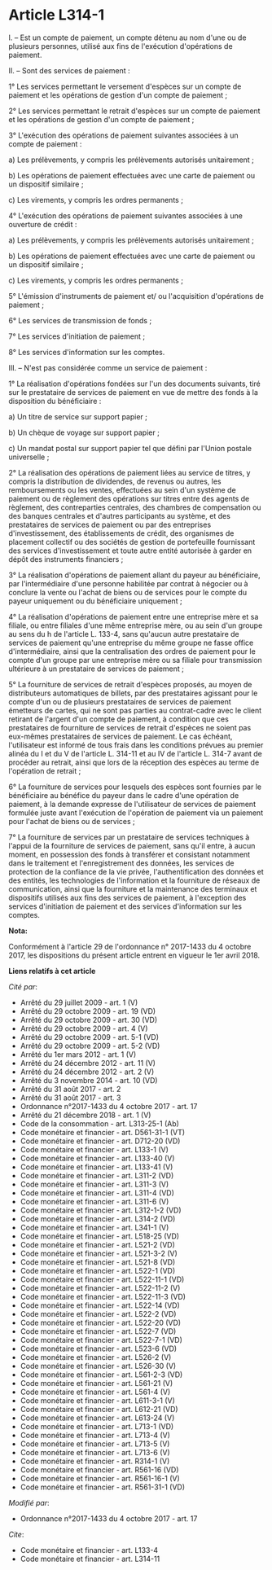 # Article L314-1

I. – Est un compte de paiement, un compte détenu au nom d'une ou de plusieurs personnes, utilisé aux fins de l'exécution
d'opérations de paiement.

II. – Sont des services de paiement :

1° Les services permettant le versement d'espèces sur un compte de paiement et les opérations de gestion d'un compte de
paiement ;

2° Les services permettant le retrait d'espèces sur un compte de paiement et les opérations de gestion d'un compte de
paiement ;

3° L'exécution des opérations de paiement suivantes associées à un compte de paiement :

a) Les prélèvements, y compris les prélèvements autorisés unitairement ;

b) Les opérations de paiement effectuées avec une carte de paiement ou un dispositif similaire ;

c) Les virements, y compris les ordres permanents ;

4° L'exécution des opérations de paiement suivantes associées à une ouverture de crédit :

a) Les prélèvements, y compris les prélèvements autorisés unitairement ;

b) Les opérations de paiement effectuées avec une carte de paiement ou un dispositif similaire ;

c) Les virements, y compris les ordres permanents ;

5° L'émission d'instruments de paiement et/ ou l'acquisition d'opérations de paiement ;

6° Les services de transmission de fonds ;

7° Les services d'initiation de paiement ;

8° Les services d'information sur les comptes.

III. – N'est pas considérée comme un service de paiement :

1° La réalisation d'opérations fondées sur l'un des documents suivants, tiré sur le prestataire de services de paiement en
vue de mettre des fonds à la disposition du bénéficiaire :

a) Un titre de service sur support papier ;

b) Un chèque de voyage sur support papier ;

c) Un mandat postal sur support papier tel que défini par l'Union postale universelle ;

2° La réalisation des opérations de paiement liées au service de titres, y compris la distribution de dividendes, de revenus
ou autres, les remboursements ou les ventes, effectuées au sein d'un système de paiement ou de règlement des opérations sur
titres entre des agents de règlement, des contreparties centrales, des chambres de compensation ou des banques centrales et
d'autres participants au système, et des prestataires de services de paiement ou par des entreprises d'investissement, des
établissements de crédit, des organismes de placement collectif ou des sociétés de gestion de portefeuille fournissant des
services d'investissement et toute autre entité autorisée à garder en dépôt des instruments financiers ;

3° La réalisation d'opérations de paiement allant du payeur au bénéficiaire, par l'intermédiaire d'une personne habilitée par
contrat à négocier ou à conclure la vente ou l'achat de biens ou de services pour le compte du payeur uniquement ou du
bénéficiaire uniquement ;

4° La réalisation d'opérations de paiement entre une entreprise mère et sa filiale, ou entre filiales d'une même entreprise
mère, ou au sein d'un groupe au sens du h de l'article L. 133-4, sans qu'aucun autre prestataire de services de paiement
qu'une entreprise du même groupe ne fasse office d'intermédiaire, ainsi que la centralisation des ordres de paiement pour le
compte d'un groupe par une entreprise mère ou sa filiale pour transmission ultérieure à un prestataire de services de
paiement ;

5° La fourniture de services de retrait d'espèces proposés, au moyen de distributeurs automatiques de billets, par des
prestataires agissant pour le compte d'un ou de plusieurs prestataires de services de paiement émetteurs de cartes, qui ne
sont pas parties au contrat-cadre avec le client retirant de l'argent d'un compte de paiement, à condition que ces
prestataires de fourniture de services de retrait d'espèces ne soient pas eux-mêmes prestataires de services de paiement. Le
cas échéant, l'utilisateur est informé de tous frais dans les conditions prévues au premier alinéa du I et du V de l'article
L. 314-11 et au IV de l'article L. 314-7 avant de procéder au retrait, ainsi que lors de la réception des espèces au terme de
l'opération de retrait ;

6° La fourniture de services pour lesquels des espèces sont fournies par le bénéficiaire au bénéfice du payeur dans le cadre
d'une opération de paiement, à la demande expresse de l'utilisateur de services de paiement formulée juste avant l'exécution
de l'opération de paiement via un paiement pour l'achat de biens ou de services ;

7° La fourniture de services par un prestataire de services techniques à l'appui de la fourniture de services de paiement,
sans qu'il entre, à aucun moment, en possession des fonds à transférer et consistant notamment dans le traitement et
l'enregistrement des données, les services de protection de la confiance de la vie privée, l'authentification des données et
des entités, les technologies de l'information et la fourniture de réseaux de communication, ainsi que la fourniture et la
maintenance des terminaux et dispositifs utilisés aux fins des services de paiement, à l'exception des services d'initiation
de paiement et des services d'information sur les comptes.

**Nota:**

Conformément à l'article 29 de l'ordonnance n° 2017-1433 du 4 octobre 2017, les dispositions du présent article entrent en
vigueur le 1er avril 2018.

**Liens relatifs à cet article**

_Cité par_:

  - Arrêté du 29 juillet 2009 - art. 1 (V)
  - Arrêté du 29 octobre 2009 - art. 19 (VD)
  - Arrêté du 29 octobre 2009 - art. 30 (VD)
  - Arrêté du 29 octobre 2009 - art. 4 (V)
  - Arrêté du 29 octobre 2009 - art. 5-1 (VD)
  - Arrêté du 29 octobre 2009 - art. 5-2 (VD)
  - Arrêté du 1er mars 2012 - art. 1 (V)
  - Arrêté du 24 décembre 2012 - art. 11 (V)
  - Arrêté du 24 décembre 2012 - art. 2 (V)
  - Arrêté du 3 novembre 2014 - art. 10 (VD)
  - Arrêté du 31 août 2017 - art. 2
  - Arrêté du 31 août 2017 - art. 3
  - Ordonnance n°2017-1433 du 4 octobre 2017 - art. 17
  - Arrêté du 21 décembre 2018 - art. 1 (V)
  - Code de la consommation - art. L313-25-1 (Ab)
  - Code monétaire et financier - art. D561-31-1 (VT)
  - Code monétaire et financier - art. D712-20 (VD)
  - Code monétaire et financier - art. L133-1 (V)
  - Code monétaire et financier - art. L133-40 (V)
  - Code monétaire et financier - art. L133-41 (V)
  - Code monétaire et financier - art. L311-2 (VD)
  - Code monétaire et financier - art. L311-3 (V)
  - Code monétaire et financier - art. L311-4 (VD)
  - Code monétaire et financier - art. L311-6 (V)
  - Code monétaire et financier - art. L312-1-2 (VD)
  - Code monétaire et financier - art. L314-2 (VD)
  - Code monétaire et financier - art. L341-1 (V)
  - Code monétaire et financier - art. L518-25 (VD)
  - Code monétaire et financier - art. L521-2 (VD)
  - Code monétaire et financier - art. L521-3-2 (V)
  - Code monétaire et financier - art. L521-8 (VD)
  - Code monétaire et financier - art. L522-1 (VD)
  - Code monétaire et financier - art. L522-11-1 (VD)
  - Code monétaire et financier - art. L522-11-2 (V)
  - Code monétaire et financier - art. L522-11-3 (VD)
  - Code monétaire et financier - art. L522-14 (VD)
  - Code monétaire et financier - art. L522-2 (VD)
  - Code monétaire et financier - art. L522-20 (VD)
  - Code monétaire et financier - art. L522-7 (VD)
  - Code monétaire et financier - art. L522-7-1 (VD)
  - Code monétaire et financier - art. L523-6 (VD)
  - Code monétaire et financier - art. L526-2 (V)
  - Code monétaire et financier - art. L526-30 (V)
  - Code monétaire et financier - art. L561-2-3 (VD)
  - Code monétaire et financier - art. L561-21 (V)
  - Code monétaire et financier - art. L561-4 (V)
  - Code monétaire et financier - art. L611-3-1 (V)
  - Code monétaire et financier - art. L612-21 (VD)
  - Code monétaire et financier - art. L613-24 (V)
  - Code monétaire et financier - art. L713-1 (VD)
  - Code monétaire et financier - art. L713-4 (V)
  - Code monétaire et financier - art. L713-5 (V)
  - Code monétaire et financier - art. L713-6 (V)
  - Code monétaire et financier - art. R314-1 (V)
  - Code monétaire et financier - art. R561-16 (VD)
  - Code monétaire et financier - art. R561-16-1 (V)
  - Code monétaire et financier - art. R561-31-1 (VD)

_Modifié par_:

  - Ordonnance n°2017-1433 du 4 octobre 2017 - art. 17

_Cite_:

  - Code monétaire et financier - art. L133-4
  - Code monétaire et financier - art. L314-11
